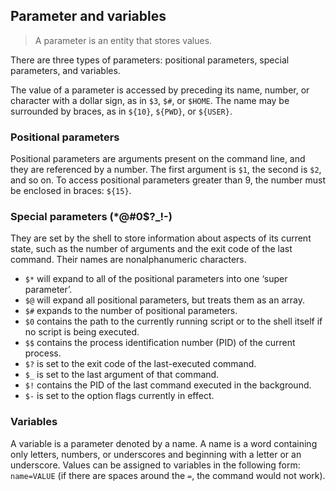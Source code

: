 ## Parameter and variables
> A parameter is an entity that stores values.

There are three types of parameters: positional parameters, special parameters, and variables.

The value of a parameter is accessed by preceding its name, number, or character with a dollar sign, as in `$3`, `$#`, or `$HOME`. The name may be surrounded by braces, as in `${10}`, `${PWD}`, or `${USER}`.

### Positional parameters
Positional parameters are arguments present on the command line, and they are referenced by a number.
The first argument is `$1`, the second is `$2`, and so on. To access positional parameters greater than 9, the number must be enclosed in braces: `${15}`.

### Special parameters (*@#0$?_!-)
They are set by the shell to store information about aspects of its current state, such as the number of arguments and the exit code of the last command. Their names are nonalphanumeric characters.

- `$*` will expand to all of the positional parameters into one ‘super parameter’.
- `$@` will expand all positional parameters, but treats them as an array.
- `$#` expands to the number of positional parameters.
- `$0` contains the path to the currently running script or to
the shell itself if no script is being executed.
- `$$` contains the process identification number (PID) of the current process.
- `$?` is set to the exit code of the last-executed command.
- `$_` is set to the last argument of that command.
- `$!` contains the PID of the last command executed in the background.
- `$-` is set to the option flags currently in effect.

### Variables
A variable is a parameter denoted by a name. A name is a word containing only letters, numbers, or underscores and beginning with a letter or an underscore. Values can be assigned to variables in the following form: `name=VALUE` (if there are spaces around the `=`, the command would not work).

